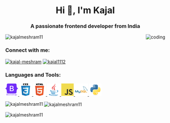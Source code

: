 <h1 align="center">Hi 👋, I'm Kajal</h1>
<h3 align="center">A passionate frontend developer from India</h3>
<img align="right" alt="coding" src="https://www.bing.com/images/blob?bcid=SwVRiOb4HxEHwJFEGSKvIm53c34x.....7M">

<p align="left"> <img src="https://komarev.com/ghpvc/?username=kajalmeshram11&label=Profile%20views&color=0e75b6&style=flat" alt="kajalmeshram11" /> </p>

<h3 align="left">Connect with me:</h3>
<p align="left">
<a href="https://linkedin.com/in/kajal-meshram" target="blank"><img align="center" src="https://raw.githubusercontent.com/rahuldkjain/github-profile-readme-generator/master/src/images/icons/Social/linked-in-alt.svg" alt="kajal-meshram" height="30" width="40" /></a>
<a href="https://www.leetcode.com/kajal1112" target="blank"><img align="center" src="https://raw.githubusercontent.com/rahuldkjain/github-profile-readme-generator/master/src/images/icons/Social/leet-code.svg" alt="kajal1112" height="30" width="40" /></a>
</p>

<h3 align="left">Languages and Tools:</h3>
<p align="left"> <a href="https://getbootstrap.com" target="_blank" rel="noreferrer"> <img src="https://raw.githubusercontent.com/devicons/devicon/master/icons/bootstrap/bootstrap-plain-wordmark.svg" alt="bootstrap" width="40" height="40"/> </a> <a href="https://www.w3schools.com/css/" target="_blank" rel="noreferrer"> <img src="https://raw.githubusercontent.com/devicons/devicon/master/icons/css3/css3-original-wordmark.svg" alt="css3" width="40" height="40"/> </a> <a href="https://www.w3.org/html/" target="_blank" rel="noreferrer"> <img src="https://raw.githubusercontent.com/devicons/devicon/master/icons/html5/html5-original-wordmark.svg" alt="html5" width="40" height="40"/> </a> <a href="https://www.java.com" target="_blank" rel="noreferrer"> <img src="https://raw.githubusercontent.com/devicons/devicon/master/icons/java/java-original.svg" alt="java" width="40" height="40"/> </a> <a href="https://developer.mozilla.org/en-US/docs/Web/JavaScript" target="_blank" rel="noreferrer"> <img src="https://raw.githubusercontent.com/devicons/devicon/master/icons/javascript/javascript-original.svg" alt="javascript" width="40" height="40"/> </a> <a href="https://www.mysql.com/" target="_blank" rel="noreferrer"> <img src="https://raw.githubusercontent.com/devicons/devicon/master/icons/mysql/mysql-original-wordmark.svg" alt="mysql" width="40" height="40"/> </a> <a href="https://www.python.org" target="_blank" rel="noreferrer"> <img src="https://raw.githubusercontent.com/devicons/devicon/master/icons/python/python-original.svg" alt="python" width="40" height="40"/> </a> </p>

<p><img align="left" src="https://github-readme-stats.vercel.app/api/top-langs?username=kajalmeshram11&show_icons=true&locale=en&layout=compact" alt="kajalmeshram11" /></p>

<p>&nbsp;<img align="center" src="https://github-readme-stats.vercel.app/api?username=kajalmeshram11&show_icons=true&locale=en" alt="kajalmeshram11" /></p>

<p><img align="center" src="https://github-readme-streak-stats.herokuapp.com/?user=kajalmeshram11&" alt="kajalmeshram11" /></p>
